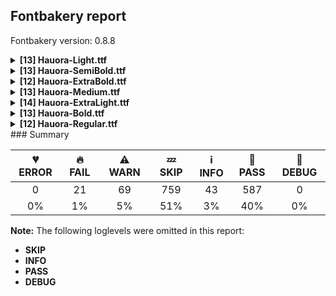 ## Fontbakery report

Fontbakery version: 0.8.8

<details><summary><b>[13] Hauora-Light.ttf</b></summary><div><details><summary>🔥 <b>FAIL:</b> Check license file has good copyright string. (<a href="https://font-bakery.readthedocs.io/en/latest/fontbakery/profiles/googlefonts.html#com.google.fonts/check/license/OFL_copyright">com.google.fonts/check/license/OFL_copyright</a>)</summary><div>


* 🔥 **FAIL** First line in license file does not match expected format: "copyright 2020 wcys & co. (https://wcys.co)"
</div></details><details><summary>🔥 <b>FAIL:</b> Copyright notices match canonical pattern in fonts (<a href="https://font-bakery.readthedocs.io/en/latest/fontbakery/profiles/googlefonts.html#com.google.fonts/check/font_copyright">com.google.fonts/check/font_copyright</a>)</summary><div>


* 🔥 **FAIL** Name Table entry: Copyright notices should match a pattern similar to: "Copyright 2019 The Familyname Project Authors (git url)"
But instead we have got:
"Copyright (c) 2020 WCYS & Co." [code: bad-notice-format]
</div></details><details><summary>🔥 <b>FAIL:</b> Checking OS/2 usWinAscent & usWinDescent. (<a href="https://font-bakery.readthedocs.io/en/latest/fontbakery/profiles/universal.html#com.google.fonts/check/family/win_ascent_and_descent">com.google.fonts/check/family/win_ascent_and_descent</a>)</summary><div>


* 🔥 **FAIL** OS/2.usWinAscent value should be equal or greater than 2459, but got 2132 instead [code: ascent]
</div></details><details><summary>⚠ <b>WARN:</b> Check copyright namerecords match license file. (<a href="https://font-bakery.readthedocs.io/en/latest/fontbakery/profiles/googlefonts.html#com.google.fonts/check/name/license">com.google.fonts/check/name/license</a>)</summary><div>


* ⚠ **WARN** Please consider using HTTPS URLs at name table entry [plat=3, enc=1, name=13] [code: http-in-description]
* ⚠ **WARN** For now we're still accepting http URLs, but you should consider using https instead.
 [code: http]
</div></details><details><summary>⚠ <b>WARN:</b> License URL matches License text on name table? (<a href="https://font-bakery.readthedocs.io/en/latest/fontbakery/profiles/googlefonts.html#com.google.fonts/check/name/license_url">com.google.fonts/check/name/license_url</a>)</summary><div>


* ⚠ **WARN** Please consider using HTTPS URLs at name table entry [plat=3, enc=1, name=13] [code: http-in-description]
* ⚠ **WARN** Please consider using HTTPS URLs at name table entry [plat=3, enc=1, name=13] [code: http-in-description]
* ⚠ **WARN** Please consider using HTTPS URLs at name table entry [plat=3, enc=1, name=13] [code: http-in-description]
* ⚠ **WARN** For now we're still accepting http URLs, but you should consider using https instead.
 [code: http]
</div></details><details><summary>⚠ <b>WARN:</b> Are there caret positions declared for every ligature? (<a href="https://font-bakery.readthedocs.io/en/latest/fontbakery/profiles/googlefonts.html#com.google.fonts/check/ligature_carets">com.google.fonts/check/ligature_carets</a>)</summary><div>


* ⚠ **WARN** GDEF table is missing, but it is mandatory to declare it on fonts that provide ligature glyphs because the caret (text cursor) positioning for each ligature must be provided in this table. [code: GDEF-missing]
</div></details><details><summary>⚠ <b>WARN:</b> Is there kerning info for non-ligated sequences? (<a href="https://font-bakery.readthedocs.io/en/latest/fontbakery/profiles/googlefonts.html#com.google.fonts/check/kerning_for_non_ligated_sequences">com.google.fonts/check/kerning_for_non_ligated_sequences</a>)</summary><div>


* ⚠ **WARN** GPOS table lacks kerning info for the following non-ligated sequences:
	- f + f
	- f + l
	- l + f
	- f + i
	- i + l
	- t + t
	- space + less
	- less + three
	- three + space
	- hyphen + greater
	- greater + hyphen
	- parenleft + c
	- c + parenright
	- less + hyphen

   [code: lacks-kern-info]
</div></details><details><summary>⚠ <b>WARN:</b> Ensure fonts have ScriptLangTags declared on the 'meta' table. (<a href="https://font-bakery.readthedocs.io/en/latest/fontbakery/profiles/googlefonts.html#com.google.fonts/check/meta/script_lang_tags">com.google.fonts/check/meta/script_lang_tags</a>)</summary><div>


* ⚠ **WARN** This font file does not have a 'meta' table. [code: lacks-meta-table]
</div></details><details><summary>⚠ <b>WARN:</b> Check font contains no unreachable glyphs (<a href="https://font-bakery.readthedocs.io/en/latest/fontbakery/profiles/universal.html#com.google.fonts/check/unreachable_glyphs">com.google.fonts/check/unreachable_glyphs</a>)</summary><div>


* ⚠ **WARN** The following glyphs could not be reached by codepoint or substitution rules:
	- .null 
	- And nonmarkingreturn
 [code: unreachable-glyphs]
</div></details><details><summary>⚠ <b>WARN:</b> Check if each glyph has the recommended amount of contours. (<a href="https://font-bakery.readthedocs.io/en/latest/fontbakery/profiles/universal.html#com.google.fonts/check/contour_count">com.google.fonts/check/contour_count</a>)</summary><div>


* ⚠ **WARN** This font has a 'Soft Hyphen' character (codepoint 0x00AD) which is supposed to be zero-width and invisible, and is used to mark a hyphenation possibility within a word in the absence of or overriding dictionary hyphenation. It is mostly an obsolete mechanism now, and the character is only included in fonts for legacy codepage coverage. [code: softhyphen]
* ⚠ **WARN** This check inspects the glyph outlines and detects the total number of contours in each of them. The expected values are infered from the typical ammounts of contours observed in a large collection of reference font families. The divergences listed below may simply indicate a significantly different design on some of your glyphs. On the other hand, some of these may flag actual bugs in the font such as glyphs mapped to an incorrect codepoint. Please consider reviewing the design and codepoint assignment of these to make sure they are correct.

The following glyphs do not have the recommended number of contours:

	- Glyph name: uni00AD	Contours detected: 1	Expected: 0
	- Glyph name: OE	Contours detected: 3	Expected: 2
	- Glyph name: oe	Contours detected: 4	Expected: 3
	- Glyph name: Uogonek	Contours detected: 2	Expected: 1
	- Glyph name: uni0409	Contours detected: 3	Expected: 2
	- Glyph name: OE	Contours detected: 3	Expected: 2
	- Glyph name: Uogonek	Contours detected: 2	Expected: 1
	- Glyph name: fl	Contours detected: 1	Expected: 2
	- Glyph name: oe	Contours detected: 4	Expected: 3
	- Glyph name: uni00AD	Contours detected: 1	Expected: 0 
	- And Glyph name: uni0409	Contours detected: 3	Expected: 2
 [code: contour-count]
</div></details><details><summary>⚠ <b>WARN:</b> Are there any misaligned on-curve points? (<a href="https://font-bakery.readthedocs.io/en/latest/fontbakery/profiles/<Section: Outline Correctness Checks>.html#com.google.fonts/check/outline_alignment_miss">com.google.fonts/check/outline_alignment_miss</a>)</summary><div>


* ⚠ **WARN** The following glyphs have on-curve points which have potentially incorrect y coordinates:
	* question (U+003F): X=691.0,Y=1441.0 (should be at cap-height 1440?)
	* D (U+0044): X=649.5,Y=1439.0 (should be at cap-height 1440?)
	* D (U+0044): X=649.5,Y=1.0 (should be at baseline 0?)
	* M (U+004D): X=1532.0,Y=2.0 (should be at baseline 0?)
	* M (U+004D): X=1419.0,Y=2.0 (should be at baseline 0?)
	* P (U+0050): X=728.0,Y=1438.5 (should be at cap-height 1440?)
	* R (U+0052): X=728.0,Y=1438.5 (should be at cap-height 1440?)
	* r (U+0072): X=480.5,Y=1082.0 (should be at x-height 1080?)
	* section (U+00A7): X=235.0,Y=1.0 (should be at baseline 0?)
	* paragraph (U+00B6): X=562.5,Y=1438.5 (should be at cap-height 1440?) and 88 more.

Use -F or --full-lists to disable shortening of long lists. [code: found-misalignments]
</div></details><details><summary>⚠ <b>WARN:</b> Are any segments inordinately short? (<a href="https://font-bakery.readthedocs.io/en/latest/fontbakery/profiles/<Section: Outline Correctness Checks>.html#com.google.fonts/check/outline_short_segments">com.google.fonts/check/outline_short_segments</a>)</summary><div>


* ⚠ **WARN** The following glyphs have segments which seem very short:
	* G (U+0047) contains a short segment B<<1328.0,727.0>-<1331.0,701.0>-<1331.5,677.0>>
	* G (U+0047) contains a short segment B<<1331.5,677.0>-<1332.0,653.0>-<1332.0,641.0>>
	* R (U+0052) contains a short segment B<<693.0,618.0>-<688.0,618.0>-<683.0,618.0>>
	* Z (U+005A) contains a short segment L<<100.0,0.0>--<100.0,31.0>>
	* Z (U+005A) contains a short segment L<<1095.0,1440.0>--<1095.0,1406.0>>
	* m (U+006D) contains a short segment L<<899.0,707.0>--<899.0,707.0>>
	* z (U+007A) contains a short segment L<<40.0,0.0>--<40.0,31.0>>
	* z (U+007A) contains a short segment L<<977.0,1080.0>--<977.0,1046.0>>
	* thorn (U+00FE) contains a short segment L<<140.0,1080.0>--<140.0,1080.0>>
	* Eogonek (U+0118) contains a short segment B<<884.0,-383.0>-<909.0,-383.0>-<934.5,-368.5>> and 73 more.

Use -F or --full-lists to disable shortening of long lists. [code: found-short-segments]
</div></details><details><summary>⚠ <b>WARN:</b> Do outlines contain any semi-vertical or semi-horizontal lines? (<a href="https://font-bakery.readthedocs.io/en/latest/fontbakery/profiles/<Section: Outline Correctness Checks>.html#com.google.fonts/check/outline_semi_vertical">com.google.fonts/check/outline_semi_vertical</a>)</summary><div>


* ⚠ **WARN** The following glyphs have semi-vertical/semi-horizontal lines:
 * at (U+0040): L<<1176.0,780.0>--<1175.0,473.0>>
 * m (U+006D): L<<1425.0,0.0>--<1427.0,726.0>>
 * m (U+006D): L<<1542.0,743.0>--<1540.0,0.0>>
 * m (U+006D): L<<783.0,0.0>--<785.0,715.0>>
 * m (U+006D): L<<899.0,707.0>--<897.0,0.0>>
 * sterling (U+00A3): L<<447.0,677.0>--<446.0,112.0>>
 * summation (U+2211): L<<928.0,-133.0>--<120.0,-135.0>>
 * trademark (U+2122): L<<1650.0,1440.0>--<1651.0,690.0>>
 * uni044A (U+044A): L<<185.0,0.0>--<183.0,975.0>>
 * uni044B (U+044B): L<<141.0,0.0>--<140.0,1080.0>> and 4 more.

Use -F or --full-lists to disable shortening of long lists. [code: found-semi-vertical]
</div></details><br></div></details><details><summary><b>[13] Hauora-SemiBold.ttf</b></summary><div><details><summary>🔥 <b>FAIL:</b> Check license file has good copyright string. (<a href="https://font-bakery.readthedocs.io/en/latest/fontbakery/profiles/googlefonts.html#com.google.fonts/check/license/OFL_copyright">com.google.fonts/check/license/OFL_copyright</a>)</summary><div>


* 🔥 **FAIL** First line in license file does not match expected format: "copyright 2020 wcys & co. (https://wcys.co)"
</div></details><details><summary>🔥 <b>FAIL:</b> Copyright notices match canonical pattern in fonts (<a href="https://font-bakery.readthedocs.io/en/latest/fontbakery/profiles/googlefonts.html#com.google.fonts/check/font_copyright">com.google.fonts/check/font_copyright</a>)</summary><div>


* 🔥 **FAIL** Name Table entry: Copyright notices should match a pattern similar to: "Copyright 2019 The Familyname Project Authors (git url)"
But instead we have got:
"Copyright (c) 2020 WCYS & Co." [code: bad-notice-format]
</div></details><details><summary>🔥 <b>FAIL:</b> Checking OS/2 usWinAscent & usWinDescent. (<a href="https://font-bakery.readthedocs.io/en/latest/fontbakery/profiles/universal.html#com.google.fonts/check/family/win_ascent_and_descent">com.google.fonts/check/family/win_ascent_and_descent</a>)</summary><div>


* 🔥 **FAIL** OS/2.usWinAscent value should be equal or greater than 2459, but got 2132 instead [code: ascent]
</div></details><details><summary>⚠ <b>WARN:</b> Check copyright namerecords match license file. (<a href="https://font-bakery.readthedocs.io/en/latest/fontbakery/profiles/googlefonts.html#com.google.fonts/check/name/license">com.google.fonts/check/name/license</a>)</summary><div>


* ⚠ **WARN** Please consider using HTTPS URLs at name table entry [plat=3, enc=1, name=13] [code: http-in-description]
* ⚠ **WARN** For now we're still accepting http URLs, but you should consider using https instead.
 [code: http]
</div></details><details><summary>⚠ <b>WARN:</b> License URL matches License text on name table? (<a href="https://font-bakery.readthedocs.io/en/latest/fontbakery/profiles/googlefonts.html#com.google.fonts/check/name/license_url">com.google.fonts/check/name/license_url</a>)</summary><div>


* ⚠ **WARN** Please consider using HTTPS URLs at name table entry [plat=3, enc=1, name=13] [code: http-in-description]
* ⚠ **WARN** Please consider using HTTPS URLs at name table entry [plat=3, enc=1, name=13] [code: http-in-description]
* ⚠ **WARN** Please consider using HTTPS URLs at name table entry [plat=3, enc=1, name=13] [code: http-in-description]
* ⚠ **WARN** For now we're still accepting http URLs, but you should consider using https instead.
 [code: http]
</div></details><details><summary>⚠ <b>WARN:</b> Are there caret positions declared for every ligature? (<a href="https://font-bakery.readthedocs.io/en/latest/fontbakery/profiles/googlefonts.html#com.google.fonts/check/ligature_carets">com.google.fonts/check/ligature_carets</a>)</summary><div>


* ⚠ **WARN** GDEF table is missing, but it is mandatory to declare it on fonts that provide ligature glyphs because the caret (text cursor) positioning for each ligature must be provided in this table. [code: GDEF-missing]
</div></details><details><summary>⚠ <b>WARN:</b> Is there kerning info for non-ligated sequences? (<a href="https://font-bakery.readthedocs.io/en/latest/fontbakery/profiles/googlefonts.html#com.google.fonts/check/kerning_for_non_ligated_sequences">com.google.fonts/check/kerning_for_non_ligated_sequences</a>)</summary><div>


* ⚠ **WARN** GPOS table lacks kerning info for the following non-ligated sequences:
	- f + f
	- f + l
	- l + f
	- f + i
	- i + l
	- t + t
	- space + less
	- less + three
	- three + space
	- hyphen + greater
	- greater + hyphen
	- parenleft + c
	- c + parenright
	- less + hyphen

   [code: lacks-kern-info]
</div></details><details><summary>⚠ <b>WARN:</b> Ensure fonts have ScriptLangTags declared on the 'meta' table. (<a href="https://font-bakery.readthedocs.io/en/latest/fontbakery/profiles/googlefonts.html#com.google.fonts/check/meta/script_lang_tags">com.google.fonts/check/meta/script_lang_tags</a>)</summary><div>


* ⚠ **WARN** This font file does not have a 'meta' table. [code: lacks-meta-table]
</div></details><details><summary>⚠ <b>WARN:</b> Check font contains no unreachable glyphs (<a href="https://font-bakery.readthedocs.io/en/latest/fontbakery/profiles/universal.html#com.google.fonts/check/unreachable_glyphs">com.google.fonts/check/unreachable_glyphs</a>)</summary><div>


* ⚠ **WARN** The following glyphs could not be reached by codepoint or substitution rules:
	- .null 
	- And nonmarkingreturn
 [code: unreachable-glyphs]
</div></details><details><summary>⚠ <b>WARN:</b> Check if each glyph has the recommended amount of contours. (<a href="https://font-bakery.readthedocs.io/en/latest/fontbakery/profiles/universal.html#com.google.fonts/check/contour_count">com.google.fonts/check/contour_count</a>)</summary><div>


* ⚠ **WARN** This font has a 'Soft Hyphen' character (codepoint 0x00AD) which is supposed to be zero-width and invisible, and is used to mark a hyphenation possibility within a word in the absence of or overriding dictionary hyphenation. It is mostly an obsolete mechanism now, and the character is only included in fonts for legacy codepage coverage. [code: softhyphen]
* ⚠ **WARN** This check inspects the glyph outlines and detects the total number of contours in each of them. The expected values are infered from the typical ammounts of contours observed in a large collection of reference font families. The divergences listed below may simply indicate a significantly different design on some of your glyphs. On the other hand, some of these may flag actual bugs in the font such as glyphs mapped to an incorrect codepoint. Please consider reviewing the design and codepoint assignment of these to make sure they are correct.

The following glyphs do not have the recommended number of contours:

	- Glyph name: uni00AD	Contours detected: 1	Expected: 0
	- Glyph name: OE	Contours detected: 3	Expected: 2
	- Glyph name: oe	Contours detected: 4	Expected: 3
	- Glyph name: Uogonek	Contours detected: 2	Expected: 1
	- Glyph name: uni0409	Contours detected: 3	Expected: 2
	- Glyph name: OE	Contours detected: 3	Expected: 2
	- Glyph name: Uogonek	Contours detected: 2	Expected: 1
	- Glyph name: fl	Contours detected: 1	Expected: 2
	- Glyph name: oe	Contours detected: 4	Expected: 3
	- Glyph name: uni00AD	Contours detected: 1	Expected: 0 
	- And Glyph name: uni0409	Contours detected: 3	Expected: 2
 [code: contour-count]
</div></details><details><summary>⚠ <b>WARN:</b> Are there any misaligned on-curve points? (<a href="https://font-bakery.readthedocs.io/en/latest/fontbakery/profiles/<Section: Outline Correctness Checks>.html#com.google.fonts/check/outline_alignment_miss">com.google.fonts/check/outline_alignment_miss</a>)</summary><div>


* ⚠ **WARN** The following glyphs have on-curve points which have potentially incorrect y coordinates:
	* numbersign (U+0023): X=389.0,Y=1.0 (should be at baseline 0?)
	* numbersign (U+0023): X=1073.0,Y=1.0 (should be at baseline 0?)
	* numbersign (U+0023): X=869.0,Y=1.0 (should be at baseline 0?)
	* numbersign (U+0023): X=593.0,Y=1.0 (should be at baseline 0?)
	* ampersand (U+0026): X=795.0,Y=1441.0 (should be at cap-height 1440?)
	* two (U+0032): X=100.0,Y=1.0 (should be at baseline 0?)
	* two (U+0032): X=1074.0,Y=1.0 (should be at baseline 0?)
	* D (U+0044): X=665.0,Y=1439.0 (should be at cap-height 1440?)
	* D (U+0044): X=665.0,Y=1.0 (should be at baseline 0?)
	* M (U+004D): X=1561.0,Y=1.0 (should be at baseline 0?) and 81 more.

Use -F or --full-lists to disable shortening of long lists. [code: found-misalignments]
</div></details><details><summary>⚠ <b>WARN:</b> Are any segments inordinately short? (<a href="https://font-bakery.readthedocs.io/en/latest/fontbakery/profiles/<Section: Outline Correctness Checks>.html#com.google.fonts/check/outline_short_segments">com.google.fonts/check/outline_short_segments</a>)</summary><div>


* ⚠ **WARN** The following glyphs have segments which seem very short:
	* G (U+0047) contains a short segment B<<1382.0,748.0>-<1384.0,730.0>-<1385.0,700.5>>
	* G (U+0047) contains a short segment B<<1385.0,700.5>-<1386.0,671.0>-<1386.0,663.0>>
	* Z (U+005A) contains a short segment L<<100.0,0.0>--<100.0,33.0>>
	* Z (U+005A) contains a short segment L<<1194.0,1440.0>--<1194.0,1406.0>>
	* m (U+006D) contains a short segment L<<997.0,675.0>--<997.0,675.0>>
	* Ccedilla (U+00C7) contains a short segment B<<754.0,-313.5>-<772.0,-294.0>-<772.0,-271.0>>
	* thorn (U+00FE) contains a short segment L<<139.0,1080.0>--<140.0,1080.0>>
	* Eogonek (U+0118) contains a short segment B<<855.5,-302.5>-<874.0,-321.0>-<901.0,-321.0>>
	* Gcircumflex (U+011C) contains a short segment B<<1382.0,748.0>-<1384.0,730.0>-<1385.0,700.5>>
	* Gcircumflex (U+011C) contains a short segment B<<1385.0,700.5>-<1386.0,671.0>-<1386.0,663.0>> and 46 more.

Use -F or --full-lists to disable shortening of long lists. [code: found-short-segments]
</div></details><details><summary>⚠ <b>WARN:</b> Do outlines contain any semi-vertical or semi-horizontal lines? (<a href="https://font-bakery.readthedocs.io/en/latest/fontbakery/profiles/<Section: Outline Correctness Checks>.html#com.google.fonts/check/outline_semi_vertical">com.google.fonts/check/outline_semi_vertical</a>)</summary><div>


* ⚠ **WARN** The following glyphs have semi-vertical/semi-horizontal lines:
 * Ohorn (U+01A0): L<<1129.0,1619.0>--<1292.0,1620.0>>
 * Omegatonos (U+038F): L<<1138.0,0.0>--<1139.0,197.0>>
 * U (U+0055): L<<140.0,1439.0>--<352.0,1440.0>>
 * Uacute (U+00DA): L<<140.0,1439.0>--<352.0,1440.0>>
 * Ubreve (U+016C): L<<140.0,1439.0>--<352.0,1440.0>>
 * Ucircumflex (U+00DB): L<<140.0,1439.0>--<352.0,1440.0>>
 * Udieresis (U+00DC): L<<140.0,1439.0>--<352.0,1440.0>>
 * Ugrave (U+00D9): L<<140.0,1439.0>--<352.0,1440.0>>
 * Uhorn (U+01AF): L<<1352.0,1619.0>--<1515.0,1620.0>>
 * Uhorn (U+01AF): L<<140.0,1439.0>--<352.0,1440.0>> and 70 more.

Use -F or --full-lists to disable shortening of long lists. [code: found-semi-vertical]
</div></details><br></div></details><details><summary><b>[12] Hauora-ExtraBold.ttf</b></summary><div><details><summary>🔥 <b>FAIL:</b> Check license file has good copyright string. (<a href="https://font-bakery.readthedocs.io/en/latest/fontbakery/profiles/googlefonts.html#com.google.fonts/check/license/OFL_copyright">com.google.fonts/check/license/OFL_copyright</a>)</summary><div>


* 🔥 **FAIL** First line in license file does not match expected format: "copyright 2020 wcys & co. (https://wcys.co)"
</div></details><details><summary>🔥 <b>FAIL:</b> Copyright notices match canonical pattern in fonts (<a href="https://font-bakery.readthedocs.io/en/latest/fontbakery/profiles/googlefonts.html#com.google.fonts/check/font_copyright">com.google.fonts/check/font_copyright</a>)</summary><div>


* 🔥 **FAIL** Name Table entry: Copyright notices should match a pattern similar to: "Copyright 2019 The Familyname Project Authors (git url)"
But instead we have got:
"Copyright (c) 2020 WCYS & Co." [code: bad-notice-format]
</div></details><details><summary>🔥 <b>FAIL:</b> Checking OS/2 usWinAscent & usWinDescent. (<a href="https://font-bakery.readthedocs.io/en/latest/fontbakery/profiles/universal.html#com.google.fonts/check/family/win_ascent_and_descent">com.google.fonts/check/family/win_ascent_and_descent</a>)</summary><div>


* 🔥 **FAIL** OS/2.usWinAscent value should be equal or greater than 2459, but got 2132 instead [code: ascent]
</div></details><details><summary>⚠ <b>WARN:</b> Check copyright namerecords match license file. (<a href="https://font-bakery.readthedocs.io/en/latest/fontbakery/profiles/googlefonts.html#com.google.fonts/check/name/license">com.google.fonts/check/name/license</a>)</summary><div>


* ⚠ **WARN** Please consider using HTTPS URLs at name table entry [plat=3, enc=1, name=13] [code: http-in-description]
* ⚠ **WARN** For now we're still accepting http URLs, but you should consider using https instead.
 [code: http]
</div></details><details><summary>⚠ <b>WARN:</b> License URL matches License text on name table? (<a href="https://font-bakery.readthedocs.io/en/latest/fontbakery/profiles/googlefonts.html#com.google.fonts/check/name/license_url">com.google.fonts/check/name/license_url</a>)</summary><div>


* ⚠ **WARN** Please consider using HTTPS URLs at name table entry [plat=3, enc=1, name=13] [code: http-in-description]
* ⚠ **WARN** Please consider using HTTPS URLs at name table entry [plat=3, enc=1, name=13] [code: http-in-description]
* ⚠ **WARN** Please consider using HTTPS URLs at name table entry [plat=3, enc=1, name=13] [code: http-in-description]
* ⚠ **WARN** For now we're still accepting http URLs, but you should consider using https instead.
 [code: http]
</div></details><details><summary>⚠ <b>WARN:</b> Are there caret positions declared for every ligature? (<a href="https://font-bakery.readthedocs.io/en/latest/fontbakery/profiles/googlefonts.html#com.google.fonts/check/ligature_carets">com.google.fonts/check/ligature_carets</a>)</summary><div>


* ⚠ **WARN** GDEF table is missing, but it is mandatory to declare it on fonts that provide ligature glyphs because the caret (text cursor) positioning for each ligature must be provided in this table. [code: GDEF-missing]
</div></details><details><summary>⚠ <b>WARN:</b> Is there kerning info for non-ligated sequences? (<a href="https://font-bakery.readthedocs.io/en/latest/fontbakery/profiles/googlefonts.html#com.google.fonts/check/kerning_for_non_ligated_sequences">com.google.fonts/check/kerning_for_non_ligated_sequences</a>)</summary><div>


* ⚠ **WARN** GPOS table lacks kerning info for the following non-ligated sequences:
	- f + f
	- f + l
	- l + f
	- f + i
	- i + l
	- t + t
	- space + less
	- less + three
	- three + space
	- hyphen + greater
	- greater + hyphen
	- parenleft + c
	- c + parenright
	- less + hyphen

   [code: lacks-kern-info]
</div></details><details><summary>⚠ <b>WARN:</b> Ensure fonts have ScriptLangTags declared on the 'meta' table. (<a href="https://font-bakery.readthedocs.io/en/latest/fontbakery/profiles/googlefonts.html#com.google.fonts/check/meta/script_lang_tags">com.google.fonts/check/meta/script_lang_tags</a>)</summary><div>


* ⚠ **WARN** This font file does not have a 'meta' table. [code: lacks-meta-table]
</div></details><details><summary>⚠ <b>WARN:</b> Check font contains no unreachable glyphs (<a href="https://font-bakery.readthedocs.io/en/latest/fontbakery/profiles/universal.html#com.google.fonts/check/unreachable_glyphs">com.google.fonts/check/unreachable_glyphs</a>)</summary><div>


* ⚠ **WARN** The following glyphs could not be reached by codepoint or substitution rules:
	- .null 
	- And nonmarkingreturn
 [code: unreachable-glyphs]
</div></details><details><summary>⚠ <b>WARN:</b> Check if each glyph has the recommended amount of contours. (<a href="https://font-bakery.readthedocs.io/en/latest/fontbakery/profiles/universal.html#com.google.fonts/check/contour_count">com.google.fonts/check/contour_count</a>)</summary><div>


* ⚠ **WARN** This font has a 'Soft Hyphen' character (codepoint 0x00AD) which is supposed to be zero-width and invisible, and is used to mark a hyphenation possibility within a word in the absence of or overriding dictionary hyphenation. It is mostly an obsolete mechanism now, and the character is only included in fonts for legacy codepage coverage. [code: softhyphen]
* ⚠ **WARN** This check inspects the glyph outlines and detects the total number of contours in each of them. The expected values are infered from the typical ammounts of contours observed in a large collection of reference font families. The divergences listed below may simply indicate a significantly different design on some of your glyphs. On the other hand, some of these may flag actual bugs in the font such as glyphs mapped to an incorrect codepoint. Please consider reviewing the design and codepoint assignment of these to make sure they are correct.

The following glyphs do not have the recommended number of contours:

	- Glyph name: uni00AD	Contours detected: 1	Expected: 0
	- Glyph name: OE	Contours detected: 3	Expected: 2
	- Glyph name: oe	Contours detected: 4	Expected: 3
	- Glyph name: Uogonek	Contours detected: 2	Expected: 1
	- Glyph name: uni0409	Contours detected: 3	Expected: 2
	- Glyph name: OE	Contours detected: 3	Expected: 2
	- Glyph name: Uogonek	Contours detected: 2	Expected: 1
	- Glyph name: fl	Contours detected: 1	Expected: 2
	- Glyph name: oe	Contours detected: 4	Expected: 3
	- Glyph name: uni00AD	Contours detected: 1	Expected: 0 
	- And Glyph name: uni0409	Contours detected: 3	Expected: 2
 [code: contour-count]
</div></details><details><summary>⚠ <b>WARN:</b> Are any segments inordinately short? (<a href="https://font-bakery.readthedocs.io/en/latest/fontbakery/profiles/<Section: Outline Correctness Checks>.html#com.google.fonts/check/outline_short_segments">com.google.fonts/check/outline_short_segments</a>)</summary><div>


* ⚠ **WARN** The following glyphs have segments which seem very short:
	* G (U+0047) contains a short segment B<<1418.0,762.0>-<1420.0,749.0>-<1421.0,716.0>>
	* G (U+0047) contains a short segment B<<1421.0,716.0>-<1422.0,683.0>-<1422.0,678.0>>
	* Z (U+005A) contains a short segment L<<100.0,0.0>--<100.0,34.0>>
	* Z (U+005A) contains a short segment L<<1260.0,1440.0>--<1260.0,1406.0>>
	* sterling (U+00A3) contains a short segment L<<80.0,254.0>--<82.0,254.0>>
	* Ccedilla (U+00C7) contains a short segment B<<710.0,-302.0>-<737.0,-302.0>-<751.5,-287.0>>
	* Ccedilla (U+00C7) contains a short segment B<<751.5,-287.0>-<766.0,-272.0>-<766.0,-256.0>>
	* ccedilla (U+00E7) contains a short segment B<<603.5,-287.0>-<618.0,-272.0>-<618.0,-256.0>>
	* thorn (U+00FE) contains a short segment L<<138.0,1080.0>--<140.0,1080.0>>
	* Eogonek (U+0118) contains a short segment B<<860.0,-230.0>-<860.0,-251.0>-<875.0,-265.5>> and 68 more.

Use -F or --full-lists to disable shortening of long lists. [code: found-short-segments]
</div></details><details><summary>⚠ <b>WARN:</b> Do outlines contain any semi-vertical or semi-horizontal lines? (<a href="https://font-bakery.readthedocs.io/en/latest/fontbakery/profiles/<Section: Outline Correctness Checks>.html#com.google.fonts/check/outline_semi_vertical">com.google.fonts/check/outline_semi_vertical</a>)</summary><div>


* ⚠ **WARN** The following glyphs have semi-vertical/semi-horizontal lines:
 * Ohorn (U+01A0): L<<1135.0,1616.0>--<1337.0,1617.0>>
 * U (U+0055): L<<140.0,1438.0>--<416.0,1440.0>>
 * Uacute (U+00DA): L<<140.0,1438.0>--<416.0,1440.0>>
 * Ubreve (U+016C): L<<140.0,1438.0>--<416.0,1440.0>>
 * Ucircumflex (U+00DB): L<<140.0,1438.0>--<416.0,1440.0>>
 * Udieresis (U+00DC): L<<140.0,1438.0>--<416.0,1440.0>>
 * Ugrave (U+00D9): L<<140.0,1438.0>--<416.0,1440.0>>
 * Uhorn (U+01AF): L<<1368.0,1619.0>--<1570.0,1620.0>>
 * Uhorn (U+01AF): L<<140.0,1438.0>--<416.0,1440.0>>
 * Uhungarumlaut (U+0170): L<<140.0,1438.0>--<416.0,1440.0>> and 53 more.

Use -F or --full-lists to disable shortening of long lists. [code: found-semi-vertical]
</div></details><br></div></details><details><summary><b>[13] Hauora-Medium.ttf</b></summary><div><details><summary>🔥 <b>FAIL:</b> Check license file has good copyright string. (<a href="https://font-bakery.readthedocs.io/en/latest/fontbakery/profiles/googlefonts.html#com.google.fonts/check/license/OFL_copyright">com.google.fonts/check/license/OFL_copyright</a>)</summary><div>


* 🔥 **FAIL** First line in license file does not match expected format: "copyright 2020 wcys & co. (https://wcys.co)"
</div></details><details><summary>🔥 <b>FAIL:</b> Copyright notices match canonical pattern in fonts (<a href="https://font-bakery.readthedocs.io/en/latest/fontbakery/profiles/googlefonts.html#com.google.fonts/check/font_copyright">com.google.fonts/check/font_copyright</a>)</summary><div>


* 🔥 **FAIL** Name Table entry: Copyright notices should match a pattern similar to: "Copyright 2019 The Familyname Project Authors (git url)"
But instead we have got:
"Copyright (c) 2020 WCYS & Co." [code: bad-notice-format]
</div></details><details><summary>🔥 <b>FAIL:</b> Checking OS/2 usWinAscent & usWinDescent. (<a href="https://font-bakery.readthedocs.io/en/latest/fontbakery/profiles/universal.html#com.google.fonts/check/family/win_ascent_and_descent">com.google.fonts/check/family/win_ascent_and_descent</a>)</summary><div>


* 🔥 **FAIL** OS/2.usWinAscent value should be equal or greater than 2459, but got 2132 instead [code: ascent]
</div></details><details><summary>⚠ <b>WARN:</b> Check copyright namerecords match license file. (<a href="https://font-bakery.readthedocs.io/en/latest/fontbakery/profiles/googlefonts.html#com.google.fonts/check/name/license">com.google.fonts/check/name/license</a>)</summary><div>


* ⚠ **WARN** Please consider using HTTPS URLs at name table entry [plat=3, enc=1, name=13] [code: http-in-description]
* ⚠ **WARN** For now we're still accepting http URLs, but you should consider using https instead.
 [code: http]
</div></details><details><summary>⚠ <b>WARN:</b> License URL matches License text on name table? (<a href="https://font-bakery.readthedocs.io/en/latest/fontbakery/profiles/googlefonts.html#com.google.fonts/check/name/license_url">com.google.fonts/check/name/license_url</a>)</summary><div>


* ⚠ **WARN** Please consider using HTTPS URLs at name table entry [plat=3, enc=1, name=13] [code: http-in-description]
* ⚠ **WARN** Please consider using HTTPS URLs at name table entry [plat=3, enc=1, name=13] [code: http-in-description]
* ⚠ **WARN** Please consider using HTTPS URLs at name table entry [plat=3, enc=1, name=13] [code: http-in-description]
* ⚠ **WARN** For now we're still accepting http URLs, but you should consider using https instead.
 [code: http]
</div></details><details><summary>⚠ <b>WARN:</b> Are there caret positions declared for every ligature? (<a href="https://font-bakery.readthedocs.io/en/latest/fontbakery/profiles/googlefonts.html#com.google.fonts/check/ligature_carets">com.google.fonts/check/ligature_carets</a>)</summary><div>


* ⚠ **WARN** GDEF table is missing, but it is mandatory to declare it on fonts that provide ligature glyphs because the caret (text cursor) positioning for each ligature must be provided in this table. [code: GDEF-missing]
</div></details><details><summary>⚠ <b>WARN:</b> Is there kerning info for non-ligated sequences? (<a href="https://font-bakery.readthedocs.io/en/latest/fontbakery/profiles/googlefonts.html#com.google.fonts/check/kerning_for_non_ligated_sequences">com.google.fonts/check/kerning_for_non_ligated_sequences</a>)</summary><div>


* ⚠ **WARN** GPOS table lacks kerning info for the following non-ligated sequences:
	- f + f
	- f + l
	- l + f
	- f + i
	- i + l
	- t + t
	- space + less
	- less + three
	- three + space
	- hyphen + greater
	- greater + hyphen
	- parenleft + c
	- c + parenright
	- less + hyphen

   [code: lacks-kern-info]
</div></details><details><summary>⚠ <b>WARN:</b> Ensure fonts have ScriptLangTags declared on the 'meta' table. (<a href="https://font-bakery.readthedocs.io/en/latest/fontbakery/profiles/googlefonts.html#com.google.fonts/check/meta/script_lang_tags">com.google.fonts/check/meta/script_lang_tags</a>)</summary><div>


* ⚠ **WARN** This font file does not have a 'meta' table. [code: lacks-meta-table]
</div></details><details><summary>⚠ <b>WARN:</b> Check font contains no unreachable glyphs (<a href="https://font-bakery.readthedocs.io/en/latest/fontbakery/profiles/universal.html#com.google.fonts/check/unreachable_glyphs">com.google.fonts/check/unreachable_glyphs</a>)</summary><div>


* ⚠ **WARN** The following glyphs could not be reached by codepoint or substitution rules:
	- .null 
	- And nonmarkingreturn
 [code: unreachable-glyphs]
</div></details><details><summary>⚠ <b>WARN:</b> Check if each glyph has the recommended amount of contours. (<a href="https://font-bakery.readthedocs.io/en/latest/fontbakery/profiles/universal.html#com.google.fonts/check/contour_count">com.google.fonts/check/contour_count</a>)</summary><div>


* ⚠ **WARN** This font has a 'Soft Hyphen' character (codepoint 0x00AD) which is supposed to be zero-width and invisible, and is used to mark a hyphenation possibility within a word in the absence of or overriding dictionary hyphenation. It is mostly an obsolete mechanism now, and the character is only included in fonts for legacy codepage coverage. [code: softhyphen]
* ⚠ **WARN** This check inspects the glyph outlines and detects the total number of contours in each of them. The expected values are infered from the typical ammounts of contours observed in a large collection of reference font families. The divergences listed below may simply indicate a significantly different design on some of your glyphs. On the other hand, some of these may flag actual bugs in the font such as glyphs mapped to an incorrect codepoint. Please consider reviewing the design and codepoint assignment of these to make sure they are correct.

The following glyphs do not have the recommended number of contours:

	- Glyph name: uni00AD	Contours detected: 1	Expected: 0
	- Glyph name: OE	Contours detected: 3	Expected: 2
	- Glyph name: oe	Contours detected: 4	Expected: 3
	- Glyph name: Uogonek	Contours detected: 2	Expected: 1
	- Glyph name: uni0409	Contours detected: 3	Expected: 2
	- Glyph name: OE	Contours detected: 3	Expected: 2
	- Glyph name: Uogonek	Contours detected: 2	Expected: 1
	- Glyph name: fl	Contours detected: 1	Expected: 2
	- Glyph name: oe	Contours detected: 4	Expected: 3
	- Glyph name: uni00AD	Contours detected: 1	Expected: 0 
	- And Glyph name: uni0409	Contours detected: 3	Expected: 2
 [code: contour-count]
</div></details><details><summary>⚠ <b>WARN:</b> Are there any misaligned on-curve points? (<a href="https://font-bakery.readthedocs.io/en/latest/fontbakery/profiles/<Section: Outline Correctness Checks>.html#com.google.fonts/check/outline_alignment_miss">com.google.fonts/check/outline_alignment_miss</a>)</summary><div>


* ⚠ **WARN** The following glyphs have on-curve points which have potentially incorrect y coordinates:
	* numbersign (U+0023): X=400.0,Y=1.0 (should be at baseline 0?)
	* numbersign (U+0023): X=1055.0,Y=1.0 (should be at baseline 0?)
	* numbersign (U+0023): X=880.0,Y=1.0 (should be at baseline 0?)
	* numbersign (U+0023): X=575.0,Y=1.0 (should be at baseline 0?)
	* two (U+0032): X=100.0,Y=1.0 (should be at baseline 0?)
	* two (U+0032): X=1057.0,Y=1.0 (should be at baseline 0?)
	* at (U+0040): X=372.0,Y=-1.0 (should be at baseline 0?)
	* D (U+0044): X=660.0,Y=1439.0 (should be at cap-height 1440?)
	* D (U+0044): X=660.0,Y=1.0 (should be at baseline 0?)
	* M (U+004D): X=1551.0,Y=1.0 (should be at baseline 0?) and 79 more.

Use -F or --full-lists to disable shortening of long lists. [code: found-misalignments]
</div></details><details><summary>⚠ <b>WARN:</b> Are any segments inordinately short? (<a href="https://font-bakery.readthedocs.io/en/latest/fontbakery/profiles/<Section: Outline Correctness Checks>.html#com.google.fonts/check/outline_short_segments">com.google.fonts/check/outline_short_segments</a>)</summary><div>


* ⚠ **WARN** The following glyphs have segments which seem very short:
	* G (U+0047) contains a short segment B<<1364.0,741.0>-<1366.0,720.0>-<1367.0,692.5>>
	* G (U+0047) contains a short segment B<<1367.0,692.5>-<1368.0,665.0>-<1368.0,656.0>>
	* Z (U+005A) contains a short segment L<<100.0,0.0>--<100.0,32.0>>
	* Z (U+005A) contains a short segment L<<1161.0,1440.0>--<1161.0,1406.0>>
	* m (U+006D) contains a short segment L<<964.0,686.0>--<964.0,686.0>>
	* z (U+007A) contains a short segment L<<40.0,0.0>--<40.0,32.0>>
	* thorn (U+00FE) contains a short segment L<<139.0,1080.0>--<140.0,1080.0>>
	* eogonek (U+0119) contains a short segment B<<743.0,-16.0>-<744.0,-15.0>-<745.0,-14.0>>
	* Gcircumflex (U+011C) contains a short segment B<<1364.0,741.0>-<1366.0,720.0>-<1367.0,692.5>>
	* Gcircumflex (U+011C) contains a short segment B<<1367.0,692.5>-<1368.0,665.0>-<1368.0,656.0>> and 54 more.

Use -F or --full-lists to disable shortening of long lists. [code: found-short-segments]
</div></details><details><summary>⚠ <b>WARN:</b> Do outlines contain any semi-vertical or semi-horizontal lines? (<a href="https://font-bakery.readthedocs.io/en/latest/fontbakery/profiles/<Section: Outline Correctness Checks>.html#com.google.fonts/check/outline_semi_vertical">com.google.fonts/check/outline_semi_vertical</a>)</summary><div>


* ⚠ **WARN** The following glyphs have semi-vertical/semi-horizontal lines:
 * Ohorn (U+01A0): L<<1126.0,1621.0>--<1269.0,1622.0>>
 * Omegatonos (U+038F): L<<1121.0,0.0>--<1122.0,169.0>>
 * U (U+0055): L<<140.0,1439.0>--<320.0,1440.0>>
 * Uacute (U+00DA): L<<140.0,1439.0>--<320.0,1440.0>>
 * Ubreve (U+016C): L<<140.0,1439.0>--<320.0,1440.0>>
 * Ucircumflex (U+00DB): L<<140.0,1439.0>--<320.0,1440.0>>
 * Udieresis (U+00DC): L<<140.0,1439.0>--<320.0,1440.0>>
 * Ugrave (U+00D9): L<<140.0,1439.0>--<320.0,1440.0>>
 * Uhorn (U+01AF): L<<140.0,1439.0>--<320.0,1440.0>>
 * Uhungarumlaut (U+0170): L<<140.0,1439.0>--<320.0,1440.0>> and 56 more.

Use -F or --full-lists to disable shortening of long lists. [code: found-semi-vertical]
</div></details><br></div></details><details><summary><b>[14] Hauora-ExtraLight.ttf</b></summary><div><details><summary>🔥 <b>FAIL:</b> Check license file has good copyright string. (<a href="https://font-bakery.readthedocs.io/en/latest/fontbakery/profiles/googlefonts.html#com.google.fonts/check/license/OFL_copyright">com.google.fonts/check/license/OFL_copyright</a>)</summary><div>


* 🔥 **FAIL** First line in license file does not match expected format: "copyright 2020 wcys & co. (https://wcys.co)"
</div></details><details><summary>🔥 <b>FAIL:</b> Copyright notices match canonical pattern in fonts (<a href="https://font-bakery.readthedocs.io/en/latest/fontbakery/profiles/googlefonts.html#com.google.fonts/check/font_copyright">com.google.fonts/check/font_copyright</a>)</summary><div>


* 🔥 **FAIL** Name Table entry: Copyright notices should match a pattern similar to: "Copyright 2019 The Familyname Project Authors (git url)"
But instead we have got:
"Copyright (c) 2020 WCYS & Co." [code: bad-notice-format]
</div></details><details><summary>🔥 <b>FAIL:</b> Checking OS/2 usWinAscent & usWinDescent. (<a href="https://font-bakery.readthedocs.io/en/latest/fontbakery/profiles/universal.html#com.google.fonts/check/family/win_ascent_and_descent">com.google.fonts/check/family/win_ascent_and_descent</a>)</summary><div>


* 🔥 **FAIL** OS/2.usWinAscent value should be equal or greater than 2459, but got 2132 instead [code: ascent]
</div></details><details><summary>⚠ <b>WARN:</b> Check copyright namerecords match license file. (<a href="https://font-bakery.readthedocs.io/en/latest/fontbakery/profiles/googlefonts.html#com.google.fonts/check/name/license">com.google.fonts/check/name/license</a>)</summary><div>


* ⚠ **WARN** Please consider using HTTPS URLs at name table entry [plat=3, enc=1, name=13] [code: http-in-description]
* ⚠ **WARN** For now we're still accepting http URLs, but you should consider using https instead.
 [code: http]
</div></details><details><summary>⚠ <b>WARN:</b> License URL matches License text on name table? (<a href="https://font-bakery.readthedocs.io/en/latest/fontbakery/profiles/googlefonts.html#com.google.fonts/check/name/license_url">com.google.fonts/check/name/license_url</a>)</summary><div>


* ⚠ **WARN** Please consider using HTTPS URLs at name table entry [plat=3, enc=1, name=13] [code: http-in-description]
* ⚠ **WARN** Please consider using HTTPS URLs at name table entry [plat=3, enc=1, name=13] [code: http-in-description]
* ⚠ **WARN** Please consider using HTTPS URLs at name table entry [plat=3, enc=1, name=13] [code: http-in-description]
* ⚠ **WARN** For now we're still accepting http URLs, but you should consider using https instead.
 [code: http]
</div></details><details><summary>⚠ <b>WARN:</b> Are there caret positions declared for every ligature? (<a href="https://font-bakery.readthedocs.io/en/latest/fontbakery/profiles/googlefonts.html#com.google.fonts/check/ligature_carets">com.google.fonts/check/ligature_carets</a>)</summary><div>


* ⚠ **WARN** GDEF table is missing, but it is mandatory to declare it on fonts that provide ligature glyphs because the caret (text cursor) positioning for each ligature must be provided in this table. [code: GDEF-missing]
</div></details><details><summary>⚠ <b>WARN:</b> Is there kerning info for non-ligated sequences? (<a href="https://font-bakery.readthedocs.io/en/latest/fontbakery/profiles/googlefonts.html#com.google.fonts/check/kerning_for_non_ligated_sequences">com.google.fonts/check/kerning_for_non_ligated_sequences</a>)</summary><div>


* ⚠ **WARN** GPOS table lacks kerning info for the following non-ligated sequences:
	- f + f
	- f + l
	- l + f
	- f + i
	- i + l
	- t + t
	- space + less
	- less + three
	- three + space
	- hyphen + greater
	- greater + hyphen
	- parenleft + c
	- c + parenright
	- less + hyphen

   [code: lacks-kern-info]
</div></details><details><summary>⚠ <b>WARN:</b> Ensure fonts have ScriptLangTags declared on the 'meta' table. (<a href="https://font-bakery.readthedocs.io/en/latest/fontbakery/profiles/googlefonts.html#com.google.fonts/check/meta/script_lang_tags">com.google.fonts/check/meta/script_lang_tags</a>)</summary><div>


* ⚠ **WARN** This font file does not have a 'meta' table. [code: lacks-meta-table]
</div></details><details><summary>⚠ <b>WARN:</b> Check font contains no unreachable glyphs (<a href="https://font-bakery.readthedocs.io/en/latest/fontbakery/profiles/universal.html#com.google.fonts/check/unreachable_glyphs">com.google.fonts/check/unreachable_glyphs</a>)</summary><div>


* ⚠ **WARN** The following glyphs could not be reached by codepoint or substitution rules:
	- .null 
	- And nonmarkingreturn
 [code: unreachable-glyphs]
</div></details><details><summary>⚠ <b>WARN:</b> Check if each glyph has the recommended amount of contours. (<a href="https://font-bakery.readthedocs.io/en/latest/fontbakery/profiles/universal.html#com.google.fonts/check/contour_count">com.google.fonts/check/contour_count</a>)</summary><div>


* ⚠ **WARN** This font has a 'Soft Hyphen' character (codepoint 0x00AD) which is supposed to be zero-width and invisible, and is used to mark a hyphenation possibility within a word in the absence of or overriding dictionary hyphenation. It is mostly an obsolete mechanism now, and the character is only included in fonts for legacy codepage coverage. [code: softhyphen]
* ⚠ **WARN** This check inspects the glyph outlines and detects the total number of contours in each of them. The expected values are infered from the typical ammounts of contours observed in a large collection of reference font families. The divergences listed below may simply indicate a significantly different design on some of your glyphs. On the other hand, some of these may flag actual bugs in the font such as glyphs mapped to an incorrect codepoint. Please consider reviewing the design and codepoint assignment of these to make sure they are correct.

The following glyphs do not have the recommended number of contours:

	- Glyph name: uni00AD	Contours detected: 1	Expected: 0
	- Glyph name: OE	Contours detected: 3	Expected: 2
	- Glyph name: oe	Contours detected: 4	Expected: 3
	- Glyph name: Uogonek	Contours detected: 2	Expected: 1
	- Glyph name: uni0409	Contours detected: 3	Expected: 2
	- Glyph name: OE	Contours detected: 3	Expected: 2
	- Glyph name: Uogonek	Contours detected: 2	Expected: 1
	- Glyph name: fl	Contours detected: 1	Expected: 2
	- Glyph name: oe	Contours detected: 4	Expected: 3
	- Glyph name: uni00AD	Contours detected: 1	Expected: 0 
	- And Glyph name: uni0409	Contours detected: 3	Expected: 2
 [code: contour-count]
</div></details><details><summary>⚠ <b>WARN:</b> Are there any misaligned on-curve points? (<a href="https://font-bakery.readthedocs.io/en/latest/fontbakery/profiles/<Section: Outline Correctness Checks>.html#com.google.fonts/check/outline_alignment_miss">com.google.fonts/check/outline_alignment_miss</a>)</summary><div>


* ⚠ **WARN** The following glyphs have on-curve points which have potentially incorrect y coordinates:
	* D (U+0044): X=645.0,Y=1439.0 (should be at cap-height 1440?)
	* D (U+0044): X=644.5,Y=1.5 (should be at baseline 0?)
	* M (U+004D): X=1522.0,Y=2.0 (should be at baseline 0?)
	* M (U+004D): X=1438.0,Y=2.0 (should be at baseline 0?)
	* P (U+0050): X=713.0,Y=1438.5 (should be at cap-height 1440?)
	* R (U+0052): X=713.0,Y=1438.5 (should be at cap-height 1440?)
	* y (U+0079): X=480.0,Y=-1.0 (should be at baseline 0?)
	* paragraph (U+00B6): X=569.0,Y=1438.5 (should be at cap-height 1440?)
	* Eth (U+00D0): X=623.0,Y=1439.0 (should be at cap-height 1440?)
	* Eth (U+00D0): X=622.5,Y=1.5 (should be at baseline 0?) and 57 more.

Use -F or --full-lists to disable shortening of long lists. [code: found-misalignments]
</div></details><details><summary>⚠ <b>WARN:</b> Are any segments inordinately short? (<a href="https://font-bakery.readthedocs.io/en/latest/fontbakery/profiles/<Section: Outline Correctness Checks>.html#com.google.fonts/check/outline_short_segments">com.google.fonts/check/outline_short_segments</a>)</summary><div>


* ⚠ **WARN** The following glyphs have segments which seem very short:
	* G (U+0047) contains a short segment B<<1310.0,720.0>-<1313.0,692.0>-<1313.5,670.0>>
	* G (U+0047) contains a short segment B<<1313.5,670.0>-<1314.0,648.0>-<1314.0,634.0>>
	* R (U+0052) contains a short segment B<<693.0,637.0>-<682.0,636.0>-<670.0,636.0>>
	* Z (U+005A) contains a short segment L<<100.0,0.0>--<100.0,30.0>>
	* Z (U+005A) contains a short segment L<<1062.0,1440.0>--<1062.0,1406.0>>
	* m (U+006D) contains a short segment L<<866.0,718.0>--<866.0,718.0>>
	* z (U+007A) contains a short segment L<<40.0,0.0>--<40.0,30.0>>
	* z (U+007A) contains a short segment L<<974.0,1080.0>--<974.0,1046.0>>
	* yen (U+00A5) contains a short segment L<<478.0,596.0>--<478.0,612.0>>
	* yen (U+00A5) contains a short segment L<<562.0,612.0>--<562.0,596.0>> and 80 more.

Use -F or --full-lists to disable shortening of long lists. [code: found-short-segments]
</div></details><details><summary>⚠ <b>WARN:</b> Do any segments have colinear vectors? (<a href="https://font-bakery.readthedocs.io/en/latest/fontbakery/profiles/<Section: Outline Correctness Checks>.html#com.google.fonts/check/outline_colinear_vectors">com.google.fonts/check/outline_colinear_vectors</a>)</summary><div>


* ⚠ **WARN** The following glyphs have colinear vectors:
	* Ohorn (U+01A0): L<<892.0,1448.0>--<892.0,1448.0>> -> L<<892.0,1448.0>--<893.0,1448.0>>
	* uni1EDA (U+1EDA): L<<892.0,1448.0>--<892.0,1448.0>> -> L<<892.0,1448.0>--<893.0,1448.0>>
	* uni1EDC (U+1EDC): L<<892.0,1448.0>--<892.0,1448.0>> -> L<<892.0,1448.0>--<893.0,1448.0>>
	* uni1EDE (U+1EDE): L<<892.0,1448.0>--<892.0,1448.0>> -> L<<892.0,1448.0>--<893.0,1448.0>>
	* uni1EE0 (U+1EE0): L<<892.0,1448.0>--<892.0,1448.0>> -> L<<892.0,1448.0>--<893.0,1448.0>> and uni1EE2 (U+1EE2): L<<892.0,1448.0>--<892.0,1448.0>> -> L<<892.0,1448.0>--<893.0,1448.0>> [code: found-colinear-vectors]
</div></details><details><summary>⚠ <b>WARN:</b> Do outlines contain any semi-vertical or semi-horizontal lines? (<a href="https://font-bakery.readthedocs.io/en/latest/fontbakery/profiles/<Section: Outline Correctness Checks>.html#com.google.fonts/check/outline_semi_vertical">com.google.fonts/check/outline_semi_vertical</a>)</summary><div>


* ⚠ **WARN** The following glyphs have semi-vertical/semi-horizontal lines:
 * ampersand (U+0026): L<<1002.0,426.0>--<1000.0,660.0>>
 * m (U+006D): L<<1422.0,0.0>--<1424.0,744.0>>
 * m (U+006D): L<<1508.0,750.0>--<1506.0,0.0>>
 * m (U+006D): L<<782.0,0.0>--<784.0,730.0>>
 * m (U+006D): L<<866.0,718.0>--<864.0,0.0>>
 * summation (U+2211): L<<910.0,-132.0>--<120.0,-134.0>>
 * trademark (U+2122): L<<1632.0,1440.0>--<1634.0,690.0>>
 * uni044A (U+044A): L<<182.0,0.0>--<180.0,996.0>>
 * uni044B (U+044B): L<<142.0,0.0>--<140.0,1080.0>>
 * uni044C (U+044C): L<<142.0,0.0>--<140.0,1080.0>> and 3 more.

Use -F or --full-lists to disable shortening of long lists. [code: found-semi-vertical]
</div></details><br></div></details><details><summary><b>[13] Hauora-Bold.ttf</b></summary><div><details><summary>🔥 <b>FAIL:</b> Check license file has good copyright string. (<a href="https://font-bakery.readthedocs.io/en/latest/fontbakery/profiles/googlefonts.html#com.google.fonts/check/license/OFL_copyright">com.google.fonts/check/license/OFL_copyright</a>)</summary><div>


* 🔥 **FAIL** First line in license file does not match expected format: "copyright 2020 wcys & co. (https://wcys.co)"
</div></details><details><summary>🔥 <b>FAIL:</b> Copyright notices match canonical pattern in fonts (<a href="https://font-bakery.readthedocs.io/en/latest/fontbakery/profiles/googlefonts.html#com.google.fonts/check/font_copyright">com.google.fonts/check/font_copyright</a>)</summary><div>


* 🔥 **FAIL** Name Table entry: Copyright notices should match a pattern similar to: "Copyright 2019 The Familyname Project Authors (git url)"
But instead we have got:
"Copyright (c) 2020 WCYS & Co." [code: bad-notice-format]
</div></details><details><summary>🔥 <b>FAIL:</b> Checking OS/2 usWinAscent & usWinDescent. (<a href="https://font-bakery.readthedocs.io/en/latest/fontbakery/profiles/universal.html#com.google.fonts/check/family/win_ascent_and_descent">com.google.fonts/check/family/win_ascent_and_descent</a>)</summary><div>


* 🔥 **FAIL** OS/2.usWinAscent value should be equal or greater than 2459, but got 2132 instead [code: ascent]
</div></details><details><summary>⚠ <b>WARN:</b> Check copyright namerecords match license file. (<a href="https://font-bakery.readthedocs.io/en/latest/fontbakery/profiles/googlefonts.html#com.google.fonts/check/name/license">com.google.fonts/check/name/license</a>)</summary><div>


* ⚠ **WARN** Please consider using HTTPS URLs at name table entry [plat=3, enc=1, name=13] [code: http-in-description]
* ⚠ **WARN** For now we're still accepting http URLs, but you should consider using https instead.
 [code: http]
</div></details><details><summary>⚠ <b>WARN:</b> License URL matches License text on name table? (<a href="https://font-bakery.readthedocs.io/en/latest/fontbakery/profiles/googlefonts.html#com.google.fonts/check/name/license_url">com.google.fonts/check/name/license_url</a>)</summary><div>


* ⚠ **WARN** Please consider using HTTPS URLs at name table entry [plat=3, enc=1, name=13] [code: http-in-description]
* ⚠ **WARN** Please consider using HTTPS URLs at name table entry [plat=3, enc=1, name=13] [code: http-in-description]
* ⚠ **WARN** Please consider using HTTPS URLs at name table entry [plat=3, enc=1, name=13] [code: http-in-description]
* ⚠ **WARN** For now we're still accepting http URLs, but you should consider using https instead.
 [code: http]
</div></details><details><summary>⚠ <b>WARN:</b> Are there caret positions declared for every ligature? (<a href="https://font-bakery.readthedocs.io/en/latest/fontbakery/profiles/googlefonts.html#com.google.fonts/check/ligature_carets">com.google.fonts/check/ligature_carets</a>)</summary><div>


* ⚠ **WARN** GDEF table is missing, but it is mandatory to declare it on fonts that provide ligature glyphs because the caret (text cursor) positioning for each ligature must be provided in this table. [code: GDEF-missing]
</div></details><details><summary>⚠ <b>WARN:</b> Is there kerning info for non-ligated sequences? (<a href="https://font-bakery.readthedocs.io/en/latest/fontbakery/profiles/googlefonts.html#com.google.fonts/check/kerning_for_non_ligated_sequences">com.google.fonts/check/kerning_for_non_ligated_sequences</a>)</summary><div>


* ⚠ **WARN** GPOS table lacks kerning info for the following non-ligated sequences:
	- f + f
	- f + l
	- l + f
	- f + i
	- i + l
	- t + t
	- space + less
	- less + three
	- three + space
	- hyphen + greater
	- greater + hyphen
	- parenleft + c
	- c + parenright
	- less + hyphen

   [code: lacks-kern-info]
</div></details><details><summary>⚠ <b>WARN:</b> Ensure fonts have ScriptLangTags declared on the 'meta' table. (<a href="https://font-bakery.readthedocs.io/en/latest/fontbakery/profiles/googlefonts.html#com.google.fonts/check/meta/script_lang_tags">com.google.fonts/check/meta/script_lang_tags</a>)</summary><div>


* ⚠ **WARN** This font file does not have a 'meta' table. [code: lacks-meta-table]
</div></details><details><summary>⚠ <b>WARN:</b> Check font contains no unreachable glyphs (<a href="https://font-bakery.readthedocs.io/en/latest/fontbakery/profiles/universal.html#com.google.fonts/check/unreachable_glyphs">com.google.fonts/check/unreachable_glyphs</a>)</summary><div>


* ⚠ **WARN** The following glyphs could not be reached by codepoint or substitution rules:
	- .null 
	- And nonmarkingreturn
 [code: unreachable-glyphs]
</div></details><details><summary>⚠ <b>WARN:</b> Check if each glyph has the recommended amount of contours. (<a href="https://font-bakery.readthedocs.io/en/latest/fontbakery/profiles/universal.html#com.google.fonts/check/contour_count">com.google.fonts/check/contour_count</a>)</summary><div>


* ⚠ **WARN** This font has a 'Soft Hyphen' character (codepoint 0x00AD) which is supposed to be zero-width and invisible, and is used to mark a hyphenation possibility within a word in the absence of or overriding dictionary hyphenation. It is mostly an obsolete mechanism now, and the character is only included in fonts for legacy codepage coverage. [code: softhyphen]
* ⚠ **WARN** This check inspects the glyph outlines and detects the total number of contours in each of them. The expected values are infered from the typical ammounts of contours observed in a large collection of reference font families. The divergences listed below may simply indicate a significantly different design on some of your glyphs. On the other hand, some of these may flag actual bugs in the font such as glyphs mapped to an incorrect codepoint. Please consider reviewing the design and codepoint assignment of these to make sure they are correct.

The following glyphs do not have the recommended number of contours:

	- Glyph name: uni00AD	Contours detected: 1	Expected: 0
	- Glyph name: OE	Contours detected: 3	Expected: 2
	- Glyph name: oe	Contours detected: 4	Expected: 3
	- Glyph name: Uogonek	Contours detected: 2	Expected: 1
	- Glyph name: uni0409	Contours detected: 3	Expected: 2
	- Glyph name: OE	Contours detected: 3	Expected: 2
	- Glyph name: Uogonek	Contours detected: 2	Expected: 1
	- Glyph name: fl	Contours detected: 1	Expected: 2
	- Glyph name: oe	Contours detected: 4	Expected: 3
	- Glyph name: uni00AD	Contours detected: 1	Expected: 0 
	- And Glyph name: uni0409	Contours detected: 3	Expected: 2
 [code: contour-count]
</div></details><details><summary>⚠ <b>WARN:</b> Are there any misaligned on-curve points? (<a href="https://font-bakery.readthedocs.io/en/latest/fontbakery/profiles/<Section: Outline Correctness Checks>.html#com.google.fonts/check/outline_alignment_miss">com.google.fonts/check/outline_alignment_miss</a>)</summary><div>


* ⚠ **WARN** The following glyphs have on-curve points which have potentially incorrect y coordinates:
	* exclam (U+0021): X=240.0,Y=1441.0 (should be at cap-height 1440?)
	* exclam (U+0021): X=481.0,Y=1441.0 (should be at cap-height 1440?)
	* numbersign (U+0023): X=377.0,Y=2.0 (should be at baseline 0?)
	* numbersign (U+0023): X=1092.0,Y=2.0 (should be at baseline 0?)
	* numbersign (U+0023): X=857.0,Y=2.0 (should be at baseline 0?)
	* numbersign (U+0023): X=612.0,Y=2.0 (should be at baseline 0?)
	* ampersand (U+0026): X=811.0,Y=1438.5 (should be at cap-height 1440?)
	* two (U+0032): X=100.0,Y=2.0 (should be at baseline 0?)
	* two (U+0032): X=1091.0,Y=2.0 (should be at baseline 0?)
	* D (U+0044): X=670.5,Y=1439.0 (should be at cap-height 1440?) and 73 more.

Use -F or --full-lists to disable shortening of long lists. [code: found-misalignments]
</div></details><details><summary>⚠ <b>WARN:</b> Are any segments inordinately short? (<a href="https://font-bakery.readthedocs.io/en/latest/fontbakery/profiles/<Section: Outline Correctness Checks>.html#com.google.fonts/check/outline_short_segments">com.google.fonts/check/outline_short_segments</a>)</summary><div>


* ⚠ **WARN** The following glyphs have segments which seem very short:
	* G (U+0047) contains a short segment B<<1400.0,755.0>-<1402.0,739.0>-<1403.0,708.0>>
	* G (U+0047) contains a short segment B<<1403.0,708.0>-<1404.0,677.0>-<1404.0,671.0>>
	* Z (U+005A) contains a short segment L<<100.0,0.0>--<100.0,33.0>>
	* Z (U+005A) contains a short segment L<<1227.0,1440.0>--<1227.0,1406.0>>
	* f (U+0066) contains a short segment L<<234.0,1080.0>--<234.0,1097.0>>
	* m (U+006D) contains a short segment L<<1029.0,665.0>--<1029.0,665.0>>
	* sterling (U+00A3) contains a short segment L<<77.0,226.0>--<104.0,226.0>>
	* section (U+00A7) contains a short segment B<<484.0,681.0>-<481.0,682.0>-<479.0,682.0>>
	* Ccedilla (U+00C7) contains a short segment B<<753.0,-300.5>-<769.0,-283.0>-<769.0,-264.0>>
	* thorn (U+00FE) contains a short segment L<<138.0,1080.0>--<140.0,1080.0>> and 63 more.

Use -F or --full-lists to disable shortening of long lists. [code: found-short-segments]
</div></details><details><summary>⚠ <b>WARN:</b> Do outlines contain any semi-vertical or semi-horizontal lines? (<a href="https://font-bakery.readthedocs.io/en/latest/fontbakery/profiles/<Section: Outline Correctness Checks>.html#com.google.fonts/check/outline_semi_vertical">com.google.fonts/check/outline_semi_vertical</a>)</summary><div>


* ⚠ **WARN** The following glyphs have semi-vertical/semi-horizontal lines:
 * Ohorn (U+01A0): L<<1132.0,1618.0>--<1314.0,1619.0>>
 * U (U+0055): L<<140.0,1438.0>--<384.0,1440.0>>
 * Uacute (U+00DA): L<<140.0,1438.0>--<384.0,1440.0>>
 * Ubreve (U+016C): L<<140.0,1438.0>--<384.0,1440.0>>
 * Ucircumflex (U+00DB): L<<140.0,1438.0>--<384.0,1440.0>>
 * Udieresis (U+00DC): L<<140.0,1438.0>--<384.0,1440.0>>
 * Ugrave (U+00D9): L<<140.0,1438.0>--<384.0,1440.0>>
 * Uhorn (U+01AF): L<<1360.0,1619.0>--<1543.0,1620.0>>
 * Uhorn (U+01AF): L<<140.0,1438.0>--<384.0,1440.0>>
 * Uhungarumlaut (U+0170): L<<140.0,1438.0>--<384.0,1440.0>> and 57 more.

Use -F or --full-lists to disable shortening of long lists. [code: found-semi-vertical]
</div></details><br></div></details><details><summary><b>[12] Hauora-Regular.ttf</b></summary><div><details><summary>🔥 <b>FAIL:</b> Check license file has good copyright string. (<a href="https://font-bakery.readthedocs.io/en/latest/fontbakery/profiles/googlefonts.html#com.google.fonts/check/license/OFL_copyright">com.google.fonts/check/license/OFL_copyright</a>)</summary><div>


* 🔥 **FAIL** First line in license file does not match expected format: "copyright 2020 wcys & co. (https://wcys.co)"
</div></details><details><summary>🔥 <b>FAIL:</b> Copyright notices match canonical pattern in fonts (<a href="https://font-bakery.readthedocs.io/en/latest/fontbakery/profiles/googlefonts.html#com.google.fonts/check/font_copyright">com.google.fonts/check/font_copyright</a>)</summary><div>


* 🔥 **FAIL** Name Table entry: Copyright notices should match a pattern similar to: "Copyright 2019 The Familyname Project Authors (git url)"
But instead we have got:
"Copyright (c) 2020 WCYS & Co." [code: bad-notice-format]
</div></details><details><summary>🔥 <b>FAIL:</b> Checking OS/2 usWinAscent & usWinDescent. (<a href="https://font-bakery.readthedocs.io/en/latest/fontbakery/profiles/universal.html#com.google.fonts/check/family/win_ascent_and_descent">com.google.fonts/check/family/win_ascent_and_descent</a>)</summary><div>


* 🔥 **FAIL** OS/2.usWinAscent value should be equal or greater than 2459, but got 2132 instead [code: ascent]
</div></details><details><summary>⚠ <b>WARN:</b> Check copyright namerecords match license file. (<a href="https://font-bakery.readthedocs.io/en/latest/fontbakery/profiles/googlefonts.html#com.google.fonts/check/name/license">com.google.fonts/check/name/license</a>)</summary><div>


* ⚠ **WARN** Please consider using HTTPS URLs at name table entry [plat=3, enc=1, name=13] [code: http-in-description]
* ⚠ **WARN** For now we're still accepting http URLs, but you should consider using https instead.
 [code: http]
</div></details><details><summary>⚠ <b>WARN:</b> License URL matches License text on name table? (<a href="https://font-bakery.readthedocs.io/en/latest/fontbakery/profiles/googlefonts.html#com.google.fonts/check/name/license_url">com.google.fonts/check/name/license_url</a>)</summary><div>


* ⚠ **WARN** Please consider using HTTPS URLs at name table entry [plat=3, enc=1, name=13] [code: http-in-description]
* ⚠ **WARN** Please consider using HTTPS URLs at name table entry [plat=3, enc=1, name=13] [code: http-in-description]
* ⚠ **WARN** Please consider using HTTPS URLs at name table entry [plat=3, enc=1, name=13] [code: http-in-description]
* ⚠ **WARN** For now we're still accepting http URLs, but you should consider using https instead.
 [code: http]
</div></details><details><summary>⚠ <b>WARN:</b> Are there caret positions declared for every ligature? (<a href="https://font-bakery.readthedocs.io/en/latest/fontbakery/profiles/googlefonts.html#com.google.fonts/check/ligature_carets">com.google.fonts/check/ligature_carets</a>)</summary><div>


* ⚠ **WARN** GDEF table is missing, but it is mandatory to declare it on fonts that provide ligature glyphs because the caret (text cursor) positioning for each ligature must be provided in this table. [code: GDEF-missing]
</div></details><details><summary>⚠ <b>WARN:</b> Is there kerning info for non-ligated sequences? (<a href="https://font-bakery.readthedocs.io/en/latest/fontbakery/profiles/googlefonts.html#com.google.fonts/check/kerning_for_non_ligated_sequences">com.google.fonts/check/kerning_for_non_ligated_sequences</a>)</summary><div>


* ⚠ **WARN** GPOS table lacks kerning info for the following non-ligated sequences:
	- f + f
	- f + l
	- l + f
	- f + i
	- i + l
	- t + t
	- space + less
	- less + three
	- three + space
	- hyphen + greater
	- greater + hyphen
	- parenleft + c
	- c + parenright
	- less + hyphen

   [code: lacks-kern-info]
</div></details><details><summary>⚠ <b>WARN:</b> Ensure fonts have ScriptLangTags declared on the 'meta' table. (<a href="https://font-bakery.readthedocs.io/en/latest/fontbakery/profiles/googlefonts.html#com.google.fonts/check/meta/script_lang_tags">com.google.fonts/check/meta/script_lang_tags</a>)</summary><div>


* ⚠ **WARN** This font file does not have a 'meta' table. [code: lacks-meta-table]
</div></details><details><summary>⚠ <b>WARN:</b> Check font contains no unreachable glyphs (<a href="https://font-bakery.readthedocs.io/en/latest/fontbakery/profiles/universal.html#com.google.fonts/check/unreachable_glyphs">com.google.fonts/check/unreachable_glyphs</a>)</summary><div>


* ⚠ **WARN** The following glyphs could not be reached by codepoint or substitution rules:
	- .null 
	- And nonmarkingreturn
 [code: unreachable-glyphs]
</div></details><details><summary>⚠ <b>WARN:</b> Check if each glyph has the recommended amount of contours. (<a href="https://font-bakery.readthedocs.io/en/latest/fontbakery/profiles/universal.html#com.google.fonts/check/contour_count">com.google.fonts/check/contour_count</a>)</summary><div>


* ⚠ **WARN** This font has a 'Soft Hyphen' character (codepoint 0x00AD) which is supposed to be zero-width and invisible, and is used to mark a hyphenation possibility within a word in the absence of or overriding dictionary hyphenation. It is mostly an obsolete mechanism now, and the character is only included in fonts for legacy codepage coverage. [code: softhyphen]
* ⚠ **WARN** This check inspects the glyph outlines and detects the total number of contours in each of them. The expected values are infered from the typical ammounts of contours observed in a large collection of reference font families. The divergences listed below may simply indicate a significantly different design on some of your glyphs. On the other hand, some of these may flag actual bugs in the font such as glyphs mapped to an incorrect codepoint. Please consider reviewing the design and codepoint assignment of these to make sure they are correct.

The following glyphs do not have the recommended number of contours:

	- Glyph name: uni00AD	Contours detected: 1	Expected: 0
	- Glyph name: OE	Contours detected: 3	Expected: 2
	- Glyph name: oe	Contours detected: 4	Expected: 3
	- Glyph name: Uogonek	Contours detected: 2	Expected: 1
	- Glyph name: uni0409	Contours detected: 3	Expected: 2
	- Glyph name: OE	Contours detected: 3	Expected: 2
	- Glyph name: Uogonek	Contours detected: 2	Expected: 1
	- Glyph name: fl	Contours detected: 1	Expected: 2
	- Glyph name: oe	Contours detected: 4	Expected: 3
	- Glyph name: uni00AD	Contours detected: 1	Expected: 0 
	- And Glyph name: uni0409	Contours detected: 3	Expected: 2
 [code: contour-count]
</div></details><details><summary>⚠ <b>WARN:</b> Are any segments inordinately short? (<a href="https://font-bakery.readthedocs.io/en/latest/fontbakery/profiles/<Section: Outline Correctness Checks>.html#com.google.fonts/check/outline_short_segments">com.google.fonts/check/outline_short_segments</a>)</summary><div>


* ⚠ **WARN** The following glyphs have segments which seem very short:
	* G (U+0047) contains a short segment B<<1346.0,734.0>-<1348.0,710.0>-<1349.0,684.5>>
	* G (U+0047) contains a short segment B<<1349.0,684.5>-<1350.0,659.0>-<1350.0,649.0>>
	* Z (U+005A) contains a short segment L<<100.0,0.0>--<100.0,31.0>>
	* Z (U+005A) contains a short segment L<<1128.0,1440.0>--<1128.0,1406.0>>
	* m (U+006D) contains a short segment L<<931.0,697.0>--<931.0,697.0>>
	* z (U+007A) contains a short segment L<<40.0,0.0>--<40.0,31.0>>
	* z (U+007A) contains a short segment L<<979.0,1080.0>--<979.0,1046.0>>
	* thorn (U+00FE) contains a short segment L<<139.0,1080.0>--<140.0,1080.0>>
	* eogonek (U+0119) contains a short segment B<<732.0,-37.0>-<740.0,-26.0>-<755.0,-8.0>>
	* Gcircumflex (U+011C) contains a short segment B<<1346.0,734.0>-<1348.0,710.0>-<1349.0,684.5>> and 62 more.

Use -F or --full-lists to disable shortening of long lists. [code: found-short-segments]
</div></details><details><summary>⚠ <b>WARN:</b> Do outlines contain any semi-vertical or semi-horizontal lines? (<a href="https://font-bakery.readthedocs.io/en/latest/fontbakery/profiles/<Section: Outline Correctness Checks>.html#com.google.fonts/check/outline_semi_vertical">com.google.fonts/check/outline_semi_vertical</a>)</summary><div>


* ⚠ **WARN** The following glyphs have semi-vertical/semi-horizontal lines:
 * Omegatonos (U+038F): L<<1104.0,0.0>--<1105.0,141.0>>
 * U (U+0055): L<<140.0,1439.0>--<288.0,1440.0>>
 * Uacute (U+00DA): L<<140.0,1439.0>--<288.0,1440.0>>
 * Ubreve (U+016C): L<<140.0,1439.0>--<288.0,1440.0>>
 * Ucircumflex (U+00DB): L<<140.0,1439.0>--<288.0,1440.0>>
 * Udieresis (U+00DC): L<<140.0,1439.0>--<288.0,1440.0>>
 * Ugrave (U+00D9): L<<140.0,1439.0>--<288.0,1440.0>>
 * Uhorn (U+01AF): L<<140.0,1439.0>--<288.0,1440.0>>
 * Uhungarumlaut (U+0170): L<<140.0,1439.0>--<288.0,1440.0>>
 * Umacron (U+016A): L<<140.0,1439.0>--<288.0,1440.0>> and 45 more.

Use -F or --full-lists to disable shortening of long lists. [code: found-semi-vertical]
</div></details><br></div></details>
### Summary

| 💔 ERROR | 🔥 FAIL | ⚠ WARN | 💤 SKIP | ℹ INFO | 🍞 PASS | 🔎 DEBUG |
|:-----:|:----:|:----:|:----:|:----:|:----:|:----:|
| 0 | 21 | 69 | 759 | 43 | 587 | 0 |
| 0% | 1% | 5% | 51% | 3% | 40% | 0% |

**Note:** The following loglevels were omitted in this report:
* **SKIP**
* **INFO**
* **PASS**
* **DEBUG**
